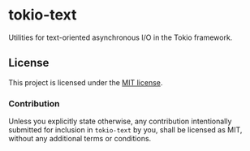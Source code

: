 # tokio-text

Utilities for text-oriented asynchronous I/O in the Tokio framework.

## License

This project is licensed under the [MIT license](LICENSE).

### Contribution

Unless you explicitly state otherwise, any contribution intentionally submitted
for inclusion in `tokio-text` by you, shall be licensed as MIT, without any
additional terms or conditions.
